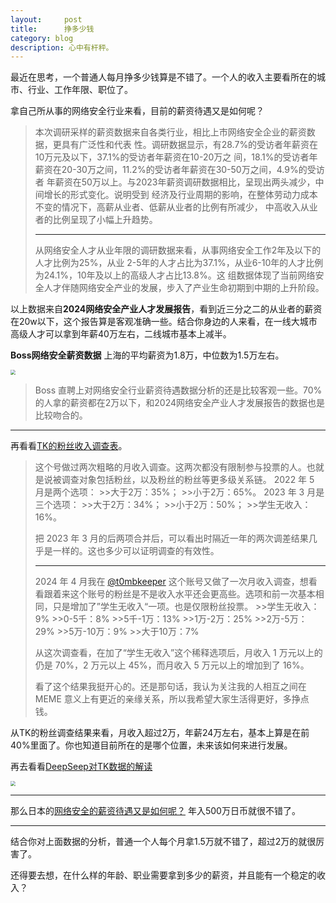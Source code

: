```yaml
---
layout:     post
title:      挣多少钱
category: blog
description: 心中有杆秤。
---
```

最近在思考，一个普通人每月挣多少钱算是不错了。一个人的收入主要看所在的城市、行业、工作年限、职位了。

拿自己所从事的网络安全行业来看，目前的薪资待遇又是如何呢？

> 本次调研采样的薪资数据来自各类行业，相比上市网络安全企业的薪资数据，更具有广泛性和代表 性。调研数据显示，有28.7%的受访者年薪资在10万元及以下，37.1%的受访者年薪资在10-20万之 间，18.1%的受访者年薪资在20-30万之间，11.2%的受访者年薪资在30-50万之间，4.9%的受访者 年薪资在50万以上。与2023年薪资调研数据相比，呈现出两头减少，中间增长的形式变化。说明受到 经济及行业周期的影响，在整体劳动力成本不变的情况下，高薪从业者、低薪从业者的比例有所减少， 中高收入从业者的比例呈现了小幅上升趋势。
>
> ---
>
> 从网络安全人才从业年限的调研数据来看，从事网络安全工作2年及以下的人才比例为25%，从业 2-5年的人才占比为37.1%，从业6-10年的人才比例为24.1%，10年及以上的高级人才占比13.8%。这 组数据体现了当前网络安全人才伴随网络安全产业的发展，步入了产业生命初期到中期的上升阶段。

以上数据来自**2024网络安全产业人才发展报告**，看到近三分之二的从业者的薪资在20w以下，这个报告算是客观准确一些。结合你身边的人来看，在一线大城市高级人才可以拿到年薪40万左右，二线城市基本上减半。

**Boss网络安全薪资数据** 上海的平均薪资为1.8万，中位数为1.5万左右。

<img src="https://2022-1258195556.cos.ap-nanjing.myqcloud.com/0309.jpg" style="zoom:50%;" />

> Boss 直聘上对网络安全行业薪资待遇数据分析的还是比较客观一些。70%的人拿的薪资都在2万以下，和2024网络安全产业人才发展报告的数据也是比较吻合的。

---

再看看[TK的粉丝收入调查表](https://weibo.com/6827625527/ObZSdwqvD)。

> 这个号做过两次粗略的月收入调查。这两次都没有限制参与投票的人。也就是说被调查对象包括粉丝，以及粉丝的粉丝等更多级关系链。
> 2022 年 5 月是两个选项：
> \>>大于2万：35%；
> \>>小于2万：65%。
> 2023 年 3 月是三个选项：
> \>>大于2万：34%；
> \>>小于2万：50%；
> \>>学生无收入：16%。
>
> 把 2023 年 3 月的后两项合并后，可以看出时隔近一年的两次调差结果几乎是一样的。这也多少可以证明调查的有效性。
>
> ---
>
> 2024 年 4 月我在 [@t0mbkeeper](https://weibo.com/n/t0mbkeeper) 这个账号又做了一次月收入调查，想看看跟着来这个账号的粉丝是不是收入水平还会更高些。选项和前一次基本相同，只是增加了”学生无收入“一项。也是仅限粉丝投票。
> \>>学生无收入：9%
> \>>0-5千：8%
> \>>5千-1万：13%
> \>>1万-2万：25%
> \>>2万-5万：29%
> \>>5万-10万：9%
> \>>大于10万：7%
>
> 从这次调查看，在加了“学生无收入”这个稀释选项后，月收入 1 万元以上的仍是 70%，2 万元以上 45%，而月收入 5 万元以上的增加到了 16%。
>
> 看了这个结果我挺开心的。还是那句话，我认为关注我的人相互之间在 MEME 意义上有更近的亲缘关系，所以我希望大家生活得更好，多挣点钱。

从TK的粉丝调查结果来看，月收入超过2万，年薪24万左右，基本上算是在前40%里面了。你也知道目前所在的是哪个位置，未来该如何来进行发展。

再去看看[DeepSeep对TK数据的解读](https://chat.deepseek.com/a/chat/s/ce771ad3-40d0-4632-a425-9d518562fd3e)

<img src="https://2022-1258195556.cos.ap-nanjing.myqcloud.com/iShot_2025-03-09_21.22.22.png" style="zoom:50%;" />

---

那么日本的[网络安全的薪资待遇又是如何呢？](https://www.mhlw.go.jp/toukei/list/chinginkouzou_a.html) 年入500万日币就很不错了。

---

结合你对上面数据的分析，普通一个人每个月拿1.5万就不错了，超过2万的就很厉害了。

还得要去想，在什么样的年龄、职业需要拿到多少的薪资，并且能有一个稳定的收入？
